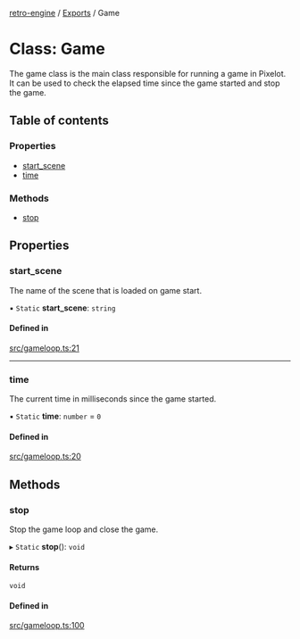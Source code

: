 [retro-engine](../README.md) / [Exports](../modules.md) / Game

# Class: Game
The game class is the main class responsible for running a game in Pixelot. It can be used to check the elapsed time since the game started and stop the game.
## Table of contents

### Properties

- [start\_scene](Game.md#start_scene)
- [time](Game.md#time)

### Methods

- [stop](Game.md#stop)

## Properties
### start\_scene
The name of the scene that is loaded on game start.

▪ `Static` **start\_scene**: `string`

#### Defined in

[src/gameloop.ts:21](https://github.com/SLYGM/RetroEngineTM/blob/7ef0169/engine/src/gameloop.ts#L21)

___

### time
The current time in milliseconds since the game started.

▪ `Static` **time**: `number` = `0`

#### Defined in

[src/gameloop.ts:20](https://github.com/SLYGM/RetroEngineTM/blob/7ef0169/engine/src/gameloop.ts#L20)


## Methods
### stop
Stop the game loop and close the game.

▸ `Static` **stop**(): `void`

#### Returns

`void`

#### Defined in

[src/gameloop.ts:100](https://github.com/SLYGM/RetroEngineTM/blob/7ef0169/engine/src/gameloop.ts#L100)
